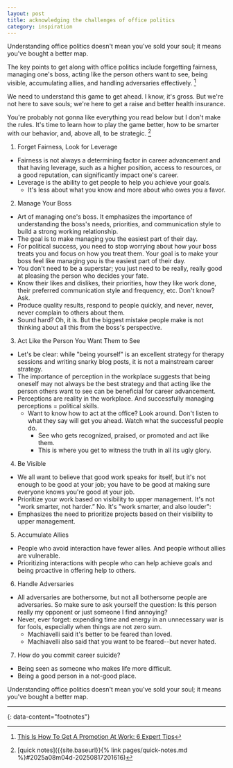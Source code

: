 ```yaml
---
layout: post
title: acknowledging the challenges of office politics
category: inspiration
---
```


Understanding office politics doesn't mean you've sold your soul; it means you've bought a better map.

The key points to get along with office politics include forgetting fairness,
managing one's boss, acting like the person others want to see, being visible,
accumulating allies, and handling adversaries effectively. [^1]

We need to understand this game to get ahead. I know, it's gross. But we're not
here to save souls; we're here to get a raise and better health insurance.

You're probably not gonna like everything you read below but I don't make the
rules. It's time to learn how to play the game better, how to be smarter with
our behavior, and, above all, to be strategic. [^2]

1. Forget Fairness, Look for Leverage
  - Fairness is not always a determining factor in career advancement and that having leverage, such as a higher position, access to resources, or a good reputation, can significantly impact one's career.
  - Leverage is the ability to get people to help you achieve your goals.
    - It's less about what you know and more about who owes you a favor.
2. Manage Your Boss
  - Art of managing one's boss. It emphasizes the importance of understanding the boss's needs, priorities, and communication style to build a strong working relationship.
  - The goal is to make managing you the easiest part of their day.
  - For political success, you need to stop worrying about how your boss treats you and focus on how you treat them. Your goal is to make your boss feel like managing you is the easiest part of their day.
  - You don't need to be a superstar; you just need to be really, really good at pleasing the person who decides your fate.
  - Know their likes and dislikes, their priorities, how they like work done, their preferred communication style and frequency, etc. Don't know? Ask.
  - Produce quality results, respond to people quickly, and never, never, never complain to others about them.
  - Sound hard? Oh, it is. But the biggest mistake people make is not thinking about all this from the boss's perspective.
3. Act Like the Person You Want Them to See
  - Let's be clear: while "being yourself" is an excellent strategy for therapy sessions and writing snarky blog posts, it is not a mainstream career strategy.
  - The importance of perception in the workplace suggests that being oneself may not always be the best strategy and that acting like the person others want to see can be beneficial for career advancement.
  - Perceptions are reality in the workplace. And successfully managing perceptions = political skills.
    - Want to know how to act at the office? Look around. Don't listen to what they say will get you ahead. Watch what the successful people do.
      - See who gets recognized, praised, or promoted and act like them.
      - This is where you get to witness the truth in all its ugly glory.
4. Be Visible
  - We all want to believe that good work speaks for itself, but it's not enough to be good at your job; you have to be good at making sure everyone knows you're good at your job.
  - Prioritize your work based on visibility to upper management. It's not "work smarter, not harder.” No. It's "work smarter, and also louder":
  - Emphasizes the need to prioritize projects based on their visibility to upper management.
5. Accumulate Allies
  - People who avoid interaction have fewer allies. And people without allies are vulnerable.
  - Prioritizing interactions with people who can help achieve goals and being proactive in offering help to others.
6. Handle Adversaries
  - All adversaries are bothersome, but not all bothersome people are adversaries. So make sure to ask yourself the question: Is this person really my opponent or just someone I find annoying?
  - Never, ever forget: expending time and energy in an unnecessary war is for fools, especially when things are not zero sum.
    - Machiavelli said it's better to be feared than loved.
    - Machiavelli also said that you want to be feared--but never hated.
7. How do you commit career suicide?
  - Being seen as someone who makes life more difficult.
  - Being a good person in a not-good place.

Understanding office politics doesn't mean you've sold your soul; it means you've bought a better map.

---
{: data-content="footnotes"}

[^1]: [This Is How To Get A Promotion At Work: 6 Expert Tips](https://bakadesuyo.com/2025/08/get-a-promotion/)
[^2]: [quick notes]({{site.baseurl}}{% link pages/quick-notes.md %}#2025a08m04d-20250817201616)
